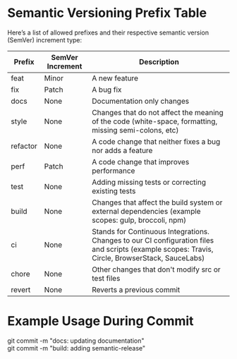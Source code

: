 # Semantic Versioning Prefix Table
Here’s a list of allowed prefixes and their respective semantic version (SemVer) increment type:

| Prefix | SemVer Increment | Description|
|--------|------------------|------------|
| feat | Minor | A new feature |
| fix | Patch | A bug fix |
| docs | None | Documentation only changes |
| style | None | Changes that do not affect the meaning of the code (white-space, formatting, missing semi-colons, etc) |
| refactor | None | A code change that neither fixes a bug nor adds a feature |
| perf | Patch | A code change that improves performance |
| test | None | Adding missing tests or correcting existing tests |
| build | None | Changes that affect the build system or external dependencies (example scopes: gulp, broccoli, npm) |
| ci | None | Stands for Continuous Integrations. Changes to our CI configuration files and scripts (example scopes: Travis, Circle, BrowserStack, SauceLabs) |
| chore | None | Other changes that don't modify src or test files |
| revert | None | Reverts a previous commit |

# Example Usage During Commit
git commit -m "docs: updating documentation" <br />
git commit -m "build: adding semantic-release" <br />